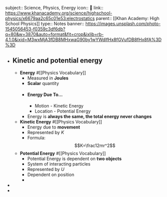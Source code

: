 subject:: Science, Physics, Energy
icon:: 🍎
link:: https://www.khanacademy.org/science/highschool-physics/x6679aa2c65c01e53:electrostatics
parent:: [[Khan Academy: High School Physics]] 
type:: Notes
banner:: https://images.unsplash.com/photo-1545056453-f0359c3df6db?q=80&w=3870&auto=format&fit=crop&ixlib=rb-4.1.0&ixid=M3wxMjA3fDB8MHxwaG90by1wYWdlfHx8fGVufDB8fHx8fA%3D%3D

- ## Kinetic and potential energy
	- **Energy** #[[Physics Vocabulary]]
		- Measured in **Joules**
		- **Scalar** quantity
		- #### Energy Due To...
			- Motion - Kinetic Energy
			- Location - Potential Energy
		- Energy is **always the same, the total energy never changes**
	- **Kinetic Energy** #[[Physics Vocabulary]]
		- Energy due to **movement**
		- Represented by $K$
		- Formula:
		  $$K=\frac12mr^2$$
	- **Potential Energy** #[[Physics Vocabulary]]
		- Potential Energy is dependent on **two objects**
		- System of interacting particles
		- Represented by $U$
		- Dependent on position
		-
-
-